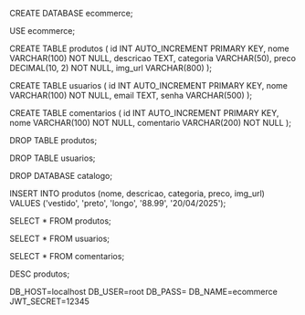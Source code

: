 CREATE DATABASE ecommerce;

USE ecommerce;

CREATE TABLE produtos (
id INT AUTO_INCREMENT PRIMARY KEY,
nome VARCHAR(100) NOT NULL,
descricao TEXT,
categoria VARCHAR(50),
preco DECIMAL(10, 2) NOT NULL,
img_url VARCHAR(800)
);

CREATE TABLE usuarios (
id INT AUTO_INCREMENT PRIMARY KEY,
nome VARCHAR(100) NOT NULL,
email TEXT,
senha VARCHAR(500)
);

CREATE TABLE comentarios (
id INT AUTO_INCREMENT PRIMARY KEY,
nome VARCHAR(100) NOT NULL,
comentario VARCHAR(200) NOT NULL
);

DROP TABLE produtos;

DROP TABLE usuarios;

DROP DATABASE catalogo;

INSERT INTO produtos (nome, descricao, categoria, preco, img_url) 
VALUES ('vestido', 'preto', 'longo', '88.99', '20/04/2025');

SELECT * FROM produtos;

SELECT * FROM usuarios;

SELECT * FROM comentarios;

DESC produtos;


DB_HOST=localhost
DB_USER=root
DB_PASS=
DB_NAME=ecommerce
JWT_SECRET=12345